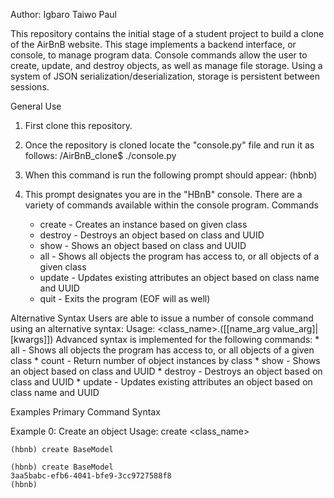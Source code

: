 Author: Igbaro Taiwo Paul


This repository contains the initial stage of a student project to build a clone of the AirBnB website. This stage implements a backend interface, or console, to manage program data. Console commands allow the user to create, update, and destroy objects, as well as manage file storage. Using a system of JSON serialization/deserialization, storage is persistent between sessions.

General Use
1. First clone this repository.

2. Once the repository is cloned locate the "console.py" file and run it as follows:
	/AirBnB_clone$ ./console.py

3. When this command is run the following prompt should appear:
	(hbnb)

4. This prompt designates you are in the "HBnB" console. There are a variety of commands available within the console program.
	Commands
	* create - Creates an instance based on given class
	* destroy - Destroys an object based on class and UUID
	* show - Shows an object based on class and UUID
	* all - Shows all objects the program has access to, or all objects of a given class
	* update - Updates existing attributes an object based on class name and UUID
	* quit - Exits the program (EOF will as well)

Alternative Syntax
Users are able to issue a number of console command using an alternative syntax:
	Usage: <class_name>.<command>([<id>[name_arg value_arg]|[kwargs]])
	Advanced syntax is implemented for the following commands:
	* all - Shows all objects the program has access to, or all objects of a given class
	* count - Return number of object instances by class
	* show - Shows an object based on class and UUID
	* destroy - Destroys an object based on class and UUID
	* update - Updates existing attributes an object based on class name and UUID

Examples
Primary Command Syntax

Example 0: Create an object
Usage: create <class_name>

	(hbnb) create BaseModel

	(hbnb) create BaseModel
	3aa5babc-efb6-4041-bfe9-3cc9727588f8
	(hbnb)                   
